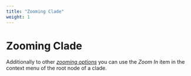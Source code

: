 ```yaml
---
title: "Zooming Clade"
weight: 1
---
```



# Zooming Clade

Additionally to other [_zooming options_](zooming-tree.md) you can use the _Zoom In_ item in the context menu of the root node of a clade.
